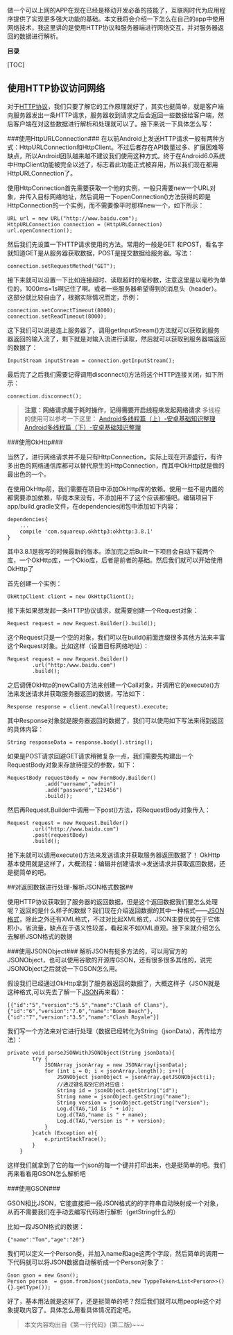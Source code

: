 做一个可以上网的APP在现在已经是移动开发必备的技能了，互联网时代为应用程序提供了实现更多强大功能的基础。本文我将会介绍一下怎么在自己的app中使用网络技术，我这里讲的是使用HTTP协议和服务器端进行网络交互，并对服务器返回的数据进行解析。

**目录**

[TOC]

## 使用HTTP协议访问网络 ##
对于[HTTP协议][1]，我们只要了解它的工作原理就好了，其实也挺简单，就是客户端向服务器发出一条HTTP请求，服务器收到请求之后会返回一些数据给客户端，然后客户端在对这些数据进行解析和处理就可以了。接下来说一下具体怎么写：

###使用HttpURLConnection###
在以前Android上发送HTTP请求一般有两种方式：HttpURLConnection和HttpClient。不过后者存在API数量过多、扩展困难等缺点，所以Android团队越来越不建议我们使用这种方式。终于在Android6.0系统中HttpClient功能被完全以述了，标志着此功能正式被弃用，所以我们现在都用HttpURLConnection了。

使用HttpConnection首先需要获取一个他的实例，一般只需要new一个URL对象，并传入目标网络地址，然后调用一下openConnection()方法获得的即是HttpConnection的一个实例，而不需要像平时那样new一个，如下所示：

```
URL url = new URL("http://www.baidu.com");
HttpURLConnection connection = (HttpURLConnection) url.openConnection();
```

然后我们先设置一下HTTP请求使用的方法。常用的一般是GET 和POST，看名字就知道GET是从服务器获取数据，POST是提交数据给服务器。写法：

```
connection.setRequestMethod("GET");
```
接下来就可以设置一下比如连接超时、读取超时的毫秒数，注意这里是以毫秒为单位的，1000ms=1s啊记住了啊。或者一些服务器希望得到的消息头（header）。这部分就比较自由了，根据实际情况而定，示例：

```
connection.setConnectTimeout(8000);
connection.setReadTimeout(8000);
```

这下我们可以说是连上服务器了，调用getInputStream()方法就可以获取到服务器返回的输入流了，剩下就是对输入流进行读取，然后就可以获取到服务器端返回的数据了：

```
InputStream inputStream = connection.getInputStream();
```

最后完了之后我们需要记得调用disconnect()方法将这个HTTP连接关闭，如下所示：

```
connection.disconnect();
```

> **注意：网络请求属于耗时操作，记得需要开启线程来发起网络请求**
> 多线程的使用可以参考一下这里：
> [Android多线程篇（上）-安卓基础知识整理][2]
> [Android多线程篇（下）-安卓基础知识整理][3]

###使用OkHttp###

当然了，进行网络请求并不是只有HttpConnection，实际上现在开源盛行，有许多出色的网络通信库都可以替代原生的HttpConnection，而其中OkHttp就是做的最出色的一个。

在使用OkHttp前，我们需要在项目中添加OkHttp库的依赖。使用一些不是内置的都需要添加依赖，毕竟本来没有，不添加用不了这个应该都懂吧。编辑项目下app/build.gradle文件，在dependencies闭包中添加如下内容：

```
dependencies{
	...
	compile 'com.squareup.okhttp3:okhttp:3.8.1'
}
```
其中3.8.1是我写的时候最新的版本。添加完之后Built一下项目会自动下载两个库，一个OkHttp库，一个Okio库，后者是前者的基础。然后我们就可以开始使用OkHttp了

首先创建一个实例：

```
OkHttpClient client = new OkHttpClient();
```
接下来如果想发起一条HTTP协议请求，就需要创建一个Request对象：
```
Request request = new Request.Builder().build();
```
这个Request只是一个空的对象，我们可以在build()前面连缀很多其他方法来丰富这个Request对象。比如这样（设置目标网络地址）：
```
Request request = new Request.Builder()
		.url("http:/www.baidu.com")
		.build();
```
之后调佣OkHttp的newCall()方法来创建一个Call对象，并调用它的execute()方法来发送请求并获取服务器返回的数据，写法如下：
```
Response response = client.newCall(request).execute;
```
其中Response对象就是服务器返回的数据了，我们可以使用如下写法来得到返回的具体内容：

```
String responseData = response.body().string();
```

如果是POST请求回避GET请求稍微复杂一点，我们需要先构建出一个RequestBody对象来存放待提交的参数，如下：

```
RequestBody requestBody = new FormBody.Builder()
            .add("uername","admin")
            .add("password","123456")
            .build();
```
然后再Request.Builder中调用一下post()方法，将RequestBody对象传入：

```
Request request = new Request.Builder()
        .url("http://www.baidu.com")
        .post(requestBody)
        .build();
```

接下来就可以调用execute()方法来发送请求并获取服务器返回数据了！
OkHttp基本使用就是这样了，大概流程：编辑并创建请求->发送请求并获取返回数据，还是挺简单的吧。

##对返回数据进行处理-解析JSON格式数据##

使用HTTP协议获取到了服务器的返回数据，但是这个返回数据我们要怎么处理呢？返回的是什么样子的数据？我们现在介绍返回数据的其中一种格式——[JSON格式][4]，除此之外还有XML格式，不过对比起XML格式，JSON主要优势在于它体积小，省流量，缺点在于语义性较差，看起来不如XML直观。接下来就介绍怎么去解析JSON格式的数据

###使用JSONObject###
解析JSON有挺多方法的，可以用官方的JSONObject，也可以使用谷歌的开源库GSON，还有很多很多其他的，说完JSONObject之后就说一下GSON怎么用。

假设我们已经通过OkHttp拿到了服务器返回的数据了，大概这样子（JSON就是这种格式,可以先去了解一下[JSON][4]再来看）：
```
[{"id":"5","version":"5.5","name":"Clash of Clans"},
{"id":"6","version":"7.0","name":"Boom Beach"},
{"id":"7","version":"3.5","name":"Clash Royale"}]
```
我们写一个方法来对它进行处理（数据已经转化为String（jsonData），再传给方法）：

```
private void parseJSONWithJSONObject(String jsonData){
        try {
            JSONArray jsonArray = new JSONArray(jsonData);
            for (int i = 0; i < jsonArray.length(); i++){
                JSONObject jsonObject = jsonArray.getJSONObject(i);
                //通过键名取到它的对应值：
                String id = jsonObject.getString("id");
                String name = jsonObject.getString("name");
                String version = jsonObject.getString("version");
                Log.d(TAG,"id is " + id);
                Log.d(TAG,"name is " + name);
                Log.d(TAG,"version is " + version);
            }
        }catch (Exception e){
            e.printStackTrace();
        }
    }
```

这样我们就拿到了它的每一个json的每一个键并打印出来，也是挺简单的吧。我们再来看看用GSON怎么解析吧

###使用GSON###

GSON相比JSON，它能直接把一段JSON格式的的字符串自动映射成一个对象，从而不需要我们在手动去编写代码进行解析（getString什么的）

比如一段JSON格式的数据：

```
{"name":"Tom","age":"20"}
```

我们可以定义一个Person类，并加入name和age这两个字段，然后简单的调用一下代码就可以将JSON数据自动解析成一个Person对象了：

```
Gson gson = new Gson();
Person person  = gson.fromJson(jsonData,new TyppeToken<List<Person>>(){}.getType());
```
好了，基本用法就是这样了，还是挺简单的吧？然后我们就可以用people这个对象提取内容了。具体怎么用看具体情况而定吧。
>本文内容均出自《第一行代码》(第二版)~~~

[1]:http://baike.sogou.com/v26357.htm?fromTitle=Http%E5%8D%8F%E8%AE%AE
[2]:http://blog.csdn.net/qq_38333853/article/details/75453394
[3]:http://blog.csdn.net/qq_38333853/article/details/75630492
[4]:http://www.cnblogs.com/SkySoot/archive/2012/04/17/2453010.html
